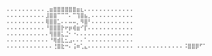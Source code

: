 ```
⠄⠄⠄⠄⠄⠄⠄⠄⠄⠄⢀⣶⣿⣿⣿⣿⣿⣿⣶⣆⠄⠄⠄⠄⠄⠄⠄⠄⠄⠄⠄⠄⠄ 
⠄⠄⠄⠄⠄⠄⠄⠄⠄⠄⣸⣿⣿⠉⠉⠉⠄⠉⢹⣿⣦⡀⠄⠄⠄⠄⠄⠄⠄⠄⠄⠄⠄ 
⠄⠄⠄⠄⠄⠄⠄⠄⠄⠄⢿⣿⣿⣁⠄⠄⠤⠤⡀⠻⣿⠃⠄⠄⠄⠄⠄⠄⠄⠄⠄⠄⠄ 
⠄⠄⠄⠄⠄⠄⠄⠄⠄⠄⠘⣿⣿⣿⡗⠖⡶⢾⣶⠊⡏⠄⠄⠄⠄⠄⠄⠄⠄⠄⠄⠄⠄ 
⠄⠄⠄⠄⠄⠄⠄⠄⠄⠄⠄⢻⣿⣿⣅⣈⠂⠐⠄⠄⠄⠄⠄⠄⠄⠄⠄⠄⠄⠄⠄⠄⠄ 
⠄⠄⠄⠄⠄⠄⠄⠄⠄⠄⠄⠘⢿⣾⣇⣂⣠⠄⠄⠄⠁⠄⠄⠄⠄⠄⠄⠄⠄⠄⠄⠄⠄ 
⠄⠄⠄⠄⠄⠄⠄⠄⠄⠄⠄⠄⢘⣿⣗⠒⠄⢨⠶⢁⣄⠄⠄⠄⠄⠄⠄⠄⠄⠄⠄⠄⠄ ⠄⠄⠄⠄⠄⠄⠄⠄⠄⠄⠄⠄⠨⣿⣿⡿⠋⠁
```

<!--
**sanamorii/sanamorii** is a ✨ _special_ ✨ repository because its `README.md` (this file) appears on your GitHub profile.

Here are some ideas to get you started:

- 🔭 I’m currently working on ...
- 🌱 I’m currently learning ...
- 👯 I’m looking to collaborate on ...
- 🤔 I’m looking for help with ...
- 💬 Ask me about ...
- 📫 How to reach me: ...
- 😄 Pronouns: ...
- ⚡ Fun fact: ...
-->
